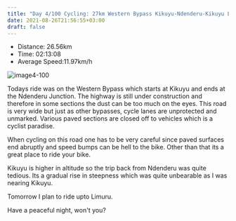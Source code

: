 ```yaml
---
title: "Day 4/100 Cycling: 27km Western Bypass Kikuyu-Ndenderu-Kikuyu Loop"
date: 2021-08-26T21:56:55+03:00
draft: false
---
```


* Distance: 26.56km
* Time: 02:13:08
* Average Speed:11.97km/h

![image4-100](/img/cycling/4.jpg)

Todays ride was on the Western Bypass which starts at Kikuyu and ends at the Ndenderu Junction. The highway
is still under construction and therefore in some sections the dust can be too much on the eyes. This road is 
very wide but just as other bypasses, cycle lanes are unprotected and unmarked. Various paved sections are closed
off to vehicles which is a cyclist paradise.

When cycling on this road one has to be very careful since paved surfaces end abruptly and speed bumps
can be hell to the bike. Other than that its a great place to ride your bike.

Kikuyu is higher in altitude so the trip back from Ndenderu was quite tedious. Its a gradual rise in
steepness which was quite unbearable as I was nearing Kikuyu.

Tomorrow I plan to ride upto Limuru.

Have a peaceful night, won't you?

